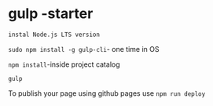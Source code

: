 # gulp -starter


`instal Node.js LTS version`

`sudo npm install -g gulp-cli`- one time in OS

`npm install`-inside project catalog

`gulp`

To publish your page using github pages use `npm run deploy`
